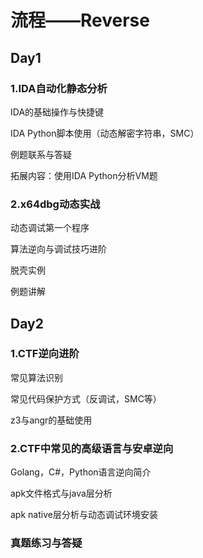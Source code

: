 # 流程——Reverse

## Day1

### 1.IDA自动化静态分析
IDA的基础操作与快捷键  
  
IDA Python脚本使用（动态解密字符串，SMC）  

例题联系与答疑  

拓展内容：使用IDA Python分析VM题  

### 2.x64dbg动态实战

动态调试第一个程序

算法逆向与调试技巧进阶

脱壳实例

例题讲解

## Day2

### 1.CTF逆向进阶

常见算法识别

常见代码保护方式（反调试，SMC等）

z3与angr的基础使用

### 2.CTF中常见的高级语言与安卓逆向

Golang，C#，Python语言逆向简介

apk文件格式与java层分析

apk native层分析与动态调试环境安装

### 真题练习与答疑



